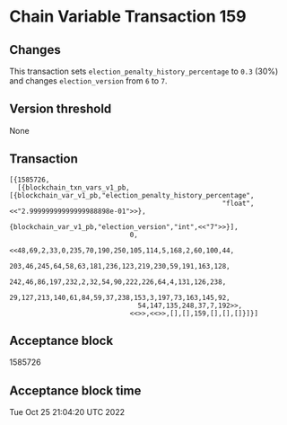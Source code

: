 # Chain Variable Transaction 159

## Changes

This transaction sets `election_penalty_history_percentage` to `0.3` (30%) and
changes `election_version` from `6` to `7`.

## Version threshold

None

## Transaction

```
[{1585726,
  [{blockchain_txn_vars_v1_pb,[{blockchain_var_v1_pb,"election_penalty_history_percentage",
                                                     "float",<<"2.99999999999999988898e-01">>},
                               {blockchain_var_v1_pb,"election_version","int",<<"7">>}],
                              0,
                              <<48,69,2,33,0,235,70,190,250,105,114,5,168,2,60,100,44,
                                203,46,245,64,58,63,181,236,123,219,230,59,191,163,128,
                                242,46,86,197,232,2,32,54,90,222,226,64,4,131,126,238,
                                29,127,213,140,61,84,59,37,238,153,3,197,73,163,145,92,
                                54,147,135,248,37,7,192>>,
                              <<>>,<<>>,[],[],159,[],[],[]}]}]
```

## Acceptance block

1585726

## Acceptance block time

Tue Oct 25 21:04:20 UTC 2022
